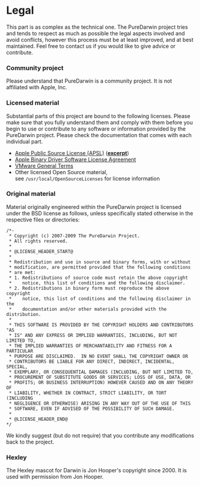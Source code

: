 # Legal

This part is as complex as the technical one.
The PureDarwin project tries and tends to respect as much as possible the legal aspects involved and avoid conflicts, however this process must be at least improved, and at best maintained. Feel free to contact us if you would like to give advice or contribute.

### Community project

Please understand that PureDarwin is a community project. It is not affiliated with Apple, Inc.

### Licensed material

Substantial parts of this project are bound to the following licenses. Please make sure that you fully understand them and comply with them before you begin to use or contribute to any software or information provided by the PureDarwin project. Please check the documentation that comes with each individual part.
-   [Apple Public Source License (APSL)](https://opensource.apple.com/apsl/) ([**excerpt**](APSL))
-   [Apple Binary Driver Software License Agreement](https://opensource.apple.com/source/DarwinInstaller/DarwinInstaller-1/APPLE_DRIVER_LICENSE.txt.auto.html)
-   [VMware General Terms](https://www.vmware.com/vmware-general-terms.html)
-   Other licensed Open Source material, see `/usr/local/OpenSourceLicenses` for license information

### Original material

Material originally engineered within the PureDarwin project is licensed under the BSD license as follows, unless specifically stated otherwise in the respective files or directories:
```
/*-
 * Copyright (c) 2007-2009 The PureDarwin Project.
 * All rights reserved.
 *
 * @LICENSE_HEADER_START@
 *
 * Redistribution and use in source and binary forms, with or without
 * modification, are permitted provided that the following conditions
 * are met:
 * 1. Redistributions of source code must retain the above copyright
 *    notice, this list of conditions and the following disclaimer.
 * 2. Redistributions in binary form must reproduce the above copyright
 *    notice, this list of conditions and the following disclaimer in the
 *    documentation and/or other materials provided with the distribution.
 *
 * THIS SOFTWARE IS PROVIDED BY THE COPYRIGHT HOLDERS AND CONTRIBUTORS "AS
 * IS" AND ANY EXPRESS OR IMPLIED WARRANTIES, INCLUDING, BUT NOT LIMITED TO,
 * THE IMPLIED WARRANTIES OF MERCHANTABILITY AND FITNESS FOR A PARTICULAR
 * PURPOSE ARE DISCLAIMED.  IN NO EVENT SHALL THE COPYRIGHT OWNER OR
 * CONTRIBUTORS BE LIABLE FOR ANY DIRECT, INDIRECT, INCIDENTAL, SPECIAL,
 * EXEMPLARY, OR CONSEQUENTIAL DAMAGES (INCLUDING, BUT NOT LIMITED TO,
 * PROCUREMENT OF SUBSTITUTE GOODS OR SERVICES; LOSS OF USE, DATA, OR
 * PROFITS; OR BUSINESS INTERRUPTION) HOWEVER CAUSED AND ON ANY THEORY OF
 * LIABILITY, WHETHER IN CONTRACT, STRICT LIABILITY, OR TORT (INCLUDING
 * NEGLIGENCE OR OTHERWISE) ARISING IN ANY WAY OUT OF THE USE OF THIS
 * SOFTWARE, EVEN IF ADVISED OF THE POSSIBILITY OF SUCH DAMAGE.
 *
 * @LICENSE_HEADER_END@
*/
```

We kindly suggest (but do not require) that you contribute any modifications back to the project.

### Hexley

The Hexley mascot for Darwin is Jon Hooper's copyright since 2000. It is used with permission from Jon Hooper.
